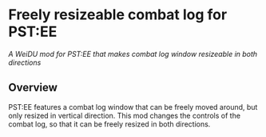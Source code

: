 # Freely resizeable combat log for PST:EE
*A WeiDU mod for PST:EE that makes combat log window resizeable in both directions*

## Overview

PST:EE features a combat log window that can be freely moved around, but only resized in vertical direction. This mod changes the controls of the combat log, so that it can be freely resized in both directions.
